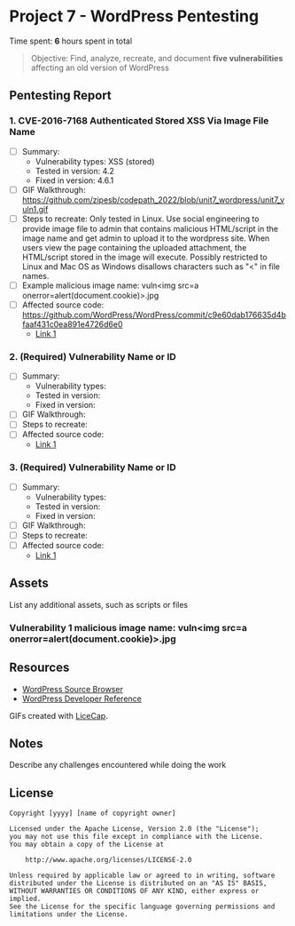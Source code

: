 # Project 7 - WordPress Pentesting

Time spent: **6** hours spent in total

> Objective: Find, analyze, recreate, and document **five vulnerabilities** affecting an old version of WordPress

## Pentesting Report

### 1. CVE-2016-7168 Authenticated Stored XSS Via Image File Name
  - [ ] Summary: 
    - Vulnerability types: XSS (stored)
    - Tested in version: 4.2
    - Fixed in version: 4.6.1
  - [ ] GIF Walkthrough: https://github.com/zipesb/codepath_2022/blob/unit7_wordpress/unit7_vuln1.gif
  - [ ] Steps to recreate: Only tested in Linux. Use social engineering to provide image file to admin that contains malicious HTML/script in the image name and get admin to upload it to the wordpress site. When users view the page containing the uploaded attachment, the HTML/script stored in the image will execute. Possibly restricted to Linux and Mac OS as Windows disallows characters such as "<" in file names.
  - [ ] Example malicious image name: vuln\<img src=a onerror=alert(document.cookie)>.jpg
  - [ ] Affected source code: https://github.com/WordPress/WordPress/commit/c9e60dab176635d4bfaaf431c0ea891e4726d6e0
    - [Link 1](https://wpscan.com/vulnerability/e84eaf3f-677a-465a-8f96-ea4cf074c980)
### 2. (Required) Vulnerability Name or ID
  - [ ] Summary: 
    - Vulnerability types:
    - Tested in version:
    - Fixed in version: 
  - [ ] GIF Walkthrough: 
  - [ ] Steps to recreate: 
  - [ ] Affected source code:
    - [Link 1](https://core.trac.wordpress.org/browser/tags/version/src/source_file.php)
### 3. (Required) Vulnerability Name or ID
  - [ ] Summary: 
    - Vulnerability types:
    - Tested in version:
    - Fixed in version: 
  - [ ] GIF Walkthrough: 
  - [ ] Steps to recreate: 
  - [ ] Affected source code:
    - [Link 1](https://core.trac.wordpress.org/browser/tags/version/src/source_file.php)


## Assets

List any additional assets, such as scripts or files
### Vulnerability 1 malicious image name: vuln\<img src=a onerror=alert(document.cookie)>.jpg

## Resources

- [WordPress Source Browser](https://core.trac.wordpress.org/browser/)
- [WordPress Developer Reference](https://developer.wordpress.org/reference/)

GIFs created with [LiceCap](http://www.cockos.com/licecap/).

## Notes

Describe any challenges encountered while doing the work

## License

    Copyright [yyyy] [name of copyright owner]

    Licensed under the Apache License, Version 2.0 (the "License");
    you may not use this file except in compliance with the License.
    You may obtain a copy of the License at

        http://www.apache.org/licenses/LICENSE-2.0

    Unless required by applicable law or agreed to in writing, software
    distributed under the License is distributed on an "AS IS" BASIS,
    WITHOUT WARRANTIES OR CONDITIONS OF ANY KIND, either express or implied.
    See the License for the specific language governing permissions and
    limitations under the License.
